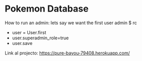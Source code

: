 # Pokemon Database

How to run an admin:
lets say we want the first user admin
$ rc

* user = User.first
* user.superadmin_role=true
* user.save

Link al projecto:
https://pure-bayou-79408.herokuapp.com/